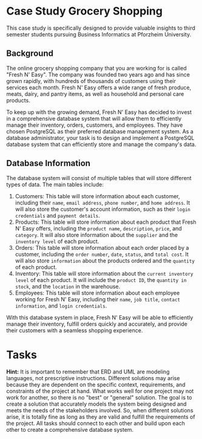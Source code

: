 # Case Study Grocery Shopping
This case study is specifically designed to provide valuable insights to third semester students pursuing Business Informatics at Pforzheim University.

## Background
The online grocery shopping company that you are working for is called "Fresh N' Easy". The company was founded two years ago and has since grown rapidly, with hundreds of thousands of customers using their services each month. Fresh N' Easy offers a wide range of fresh produce, meats, dairy, and pantry items, as well as household and personal care products.

To keep up with the growing demand, Fresh N' Easy has decided to invest in a comprehensive database system that will allow them to efficiently manage their inventory, orders, customers, and employees. They have chosen PostgreSQL as their preferred database management system. As a database administrator, your task is to design and implement a PostgreSQL database system that can efficiently store and manage the company's data.

## Database Information
The database system will consist of multiple tables that will store different types of data. The main tables include:
1. Customers: This table will store information about each customer, including their `name`, `email address`, `phone number`, and `home address`. It will also store the customer's account information, such as their `login credentials` and `payment details`.
2. Products: This table will store information about each product that Fresh N' Easy offers, including the `product name`, `description`, `price`, and `category`. It will also store information about the `supplier` and the `inventory level` of each product.
3. Orders: This table will store information about each order placed by a customer, including the `order number`, `date`, `status`, and `total cost`. It will also store `information` about the products ordered and the `quantity` of each product.
4. Inventory: This table will store information about the `current inventory level` of each product. It will include the `product ID`, the `quantity in stock`, and the `location` in the warehouse.
5. Employees: This table will store information about each employee working for Fresh N' Easy, including their `name`, `job title`, `contact information`, and `login credentials`.

With this database system in place, Fresh N' Easy will be able to efficiently manage their inventory, fulfill orders quickly and accurately, and provide their customers with a seamless shopping experience.

# Tasks
**Hint:** It is important to remember that ERD and UML are modeling languages, not prescriptive instructions. Different solutions may arise because they are dependent on the specific context, requirements, and constraints of the project at hand. What works well for one project may not work for another, so there is no "best" or "general" solution. The goal is to create a solution that accurately models the system being designed and meets the needs of the stakeholders involved. So, when different solutions arise, it is totally fine as long as they are valid and fulfill the requirements of the project. All tasks should connect to each other and build upon each other to create a comprehensive database system.
